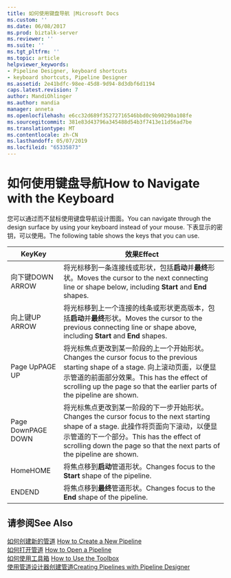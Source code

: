 ```yaml
---
title: 如何使用键盘导航 |Microsoft Docs
ms.custom: ''
ms.date: 06/08/2017
ms.prod: biztalk-server
ms.reviewer: ''
ms.suite: ''
ms.tgt_pltfrm: ''
ms.topic: article
helpviewer_keywords:
- Pipeline Designer, keyboard shortcuts
- keyboard shortcuts, Pipeline Designer
ms.assetid: 2e41bdfc-98ee-45d8-9d94-8d3dbf6d1194
caps.latest.revision: 7
author: MandiOhlinger
ms.author: mandia
manager: anneta
ms.openlocfilehash: e6cc32d689f35272716546bbd0c9b90290a108fe
ms.sourcegitcommit: 381e83d43796a345488d54b3f7413e11d56ad7be
ms.translationtype: MT
ms.contentlocale: zh-CN
ms.lasthandoff: 05/07/2019
ms.locfileid: "65335873"
---
```

# <a name="how-to-navigate-with-the-keyboard"></a><span data-ttu-id="6b1d8-102">如何使用键盘导航</span><span class="sxs-lookup"><span data-stu-id="6b1d8-102">How to Navigate with the Keyboard</span></span>
<span data-ttu-id="6b1d8-103">您可以通过而不鼠标使用键盘导航设计图面。</span><span class="sxs-lookup"><span data-stu-id="6b1d8-103">You can navigate through the design surface by using your keyboard instead of your mouse.</span></span> <span data-ttu-id="6b1d8-104">下表显示的密钥，可以使用。</span><span class="sxs-lookup"><span data-stu-id="6b1d8-104">The following table shows the keys that you can use.</span></span>  
  
|<span data-ttu-id="6b1d8-105">Key</span><span class="sxs-lookup"><span data-stu-id="6b1d8-105">Key</span></span>|<span data-ttu-id="6b1d8-106">效果</span><span class="sxs-lookup"><span data-stu-id="6b1d8-106">Effect</span></span>|  
|---------|------------|  
|<span data-ttu-id="6b1d8-107">向下键</span><span class="sxs-lookup"><span data-stu-id="6b1d8-107">DOWN ARROW</span></span>|<span data-ttu-id="6b1d8-108">将光标移到一条连接线或形状，包括**启动**并**最终**形状。</span><span class="sxs-lookup"><span data-stu-id="6b1d8-108">Moves the cursor to the next connecting line or shape below, including **Start** and **End** shapes.</span></span>|  
|<span data-ttu-id="6b1d8-109">向上键</span><span class="sxs-lookup"><span data-stu-id="6b1d8-109">UP ARROW</span></span>|<span data-ttu-id="6b1d8-110">将光标移到上一个连接的线条或形状更高版本，包括**启动**并**最终**形状。</span><span class="sxs-lookup"><span data-stu-id="6b1d8-110">Moves the cursor to the previous connecting line or shape above, including **Start** and **End** shapes.</span></span>|  
|<span data-ttu-id="6b1d8-111">Page Up</span><span class="sxs-lookup"><span data-stu-id="6b1d8-111">PAGE UP</span></span>|<span data-ttu-id="6b1d8-112">将光标焦点更改到某一阶段的上一个开始形状。</span><span class="sxs-lookup"><span data-stu-id="6b1d8-112">Changes the cursor focus to the previous starting shape of a stage.</span></span> <span data-ttu-id="6b1d8-113">向上滚动页面，以便显示管道的前面部分效果。</span><span class="sxs-lookup"><span data-stu-id="6b1d8-113">This has the effect of scrolling up the page so that the earlier parts of the pipeline are shown.</span></span>|  
|<span data-ttu-id="6b1d8-114">Page Down</span><span class="sxs-lookup"><span data-stu-id="6b1d8-114">PAGE DOWN</span></span>|<span data-ttu-id="6b1d8-115">将光标焦点更改到某一阶段的下一步开始形状。</span><span class="sxs-lookup"><span data-stu-id="6b1d8-115">Changes the cursor focus to the next starting shape of a stage.</span></span> <span data-ttu-id="6b1d8-116">此操作将页面向下滚动，以便显示管道的下一个部分。</span><span class="sxs-lookup"><span data-stu-id="6b1d8-116">This has the effect of scrolling down the page so that the next parts of the pipeline are shown.</span></span>|  
|<span data-ttu-id="6b1d8-117">Home</span><span class="sxs-lookup"><span data-stu-id="6b1d8-117">HOME</span></span>|<span data-ttu-id="6b1d8-118">将焦点移到**启动**管道形状。</span><span class="sxs-lookup"><span data-stu-id="6b1d8-118">Changes focus to the **Start** shape of the pipeline.</span></span>|  
|<span data-ttu-id="6b1d8-119">END</span><span class="sxs-lookup"><span data-stu-id="6b1d8-119">END</span></span>|<span data-ttu-id="6b1d8-120">将焦点移到**最终**管道形状。</span><span class="sxs-lookup"><span data-stu-id="6b1d8-120">Changes focus to the **End** shape of the pipeline.</span></span>|  
  
## <a name="see-also"></a><span data-ttu-id="6b1d8-121">请参阅</span><span class="sxs-lookup"><span data-stu-id="6b1d8-121">See Also</span></span>  
 <span data-ttu-id="6b1d8-122">[如何创建新的管道](../core/how-to-create-a-new-pipeline.md) </span><span class="sxs-lookup"><span data-stu-id="6b1d8-122">[How to Create a New Pipeline](../core/how-to-create-a-new-pipeline.md) </span></span>  
 <span data-ttu-id="6b1d8-123">[如何打开管道](../core/how-to-open-a-pipeline.md) </span><span class="sxs-lookup"><span data-stu-id="6b1d8-123">[How to Open a Pipeline](../core/how-to-open-a-pipeline.md) </span></span>  
 <span data-ttu-id="6b1d8-124">[如何使用工具箱](../core/how-to-use-the-toolbox.md) </span><span class="sxs-lookup"><span data-stu-id="6b1d8-124">[How to Use the Toolbox](../core/how-to-use-the-toolbox.md) </span></span>  
 [<span data-ttu-id="6b1d8-125">使用管道设计器创建管道</span><span class="sxs-lookup"><span data-stu-id="6b1d8-125">Creating Pipelines with Pipeline Designer</span></span>](../core/creating-pipelines-with-pipeline-designer.md)
